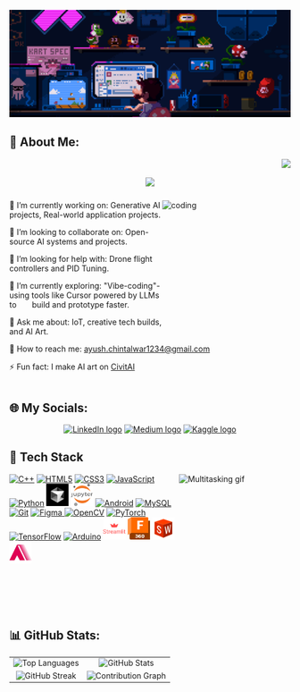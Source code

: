 [![MasterHead](https://github.com/tusharpatil2912/tusharpatil2912/blob/main/banner.gif)](https://ayush-chintalwar.netlify.app/)

## 💫 About Me:
<img align="right" src="https://visitor-badge.laobi.icu/badge?page_id=4yu5h-crtl.4yu5h-crtl" />
<h1 align="center">
    <img src="https://readme-typing-svg.herokuapp.com/?font=Righteous&size=35&center=true&vCenter=true&width=600&height=70&duration=4000&lines=Hi+There!+👋;+I'm+Ayush+Chintalwar!" />
</h1>     

<img align="right" alt="coding" width="230" height="230" src="https://bit.ly/448Fxkj">

🔭 I’m currently working on: Generative AI projects, Real-world application projects.

👯 I’m looking to collaborate on: Open-source AI systems and projects.

🤝 I’m looking for help with: Drone flight controllers and PID Tuning.

🌱 I’m currently exploring: "Vibe-coding"- using tools like Cursor powered by LLMs to &nbsp;&nbsp;&nbsp;&nbsp;&nbsp;&nbsp;build and prototype faster.

💬 Ask me about: IoT, creative tech builds, and AI Art.

📩 How to reach me: ayush.chintalwar1234@gmail.com

⚡ Fun fact: I make AI art on [CivitAI](https://civitai.green/user/Dxrek)
<br><br>

## 🌐 My Socials:
<p align="center">
  <a href="https://www.linkedin.com/in/ayush-chintalwar-18b9b1259/" target="_blank"><img src="https://img.shields.io/static/v1?message=LinkedIn&logo=linkedin&label=&color=0077B5&logoColor=white&labelColor=&style=flat" width="110" height="30" alt="LinkedIn logo"/></a>
  <a href="https://medium.com/@mindofmachina" target="_blank"><img src="https://img.shields.io/static/v1?message=Medium&logo=medium&label=&color=12100E&logoColor=white&labelColor=&style=flat" width="110" height="30" alt="Medium logo"/></a>
  <a href="https://kaggle.com/ayush1364" target="_blank"><img src="https://img.shields.io/static/v1?message=Kaggle&logo=kaggle&label=&color=20BEFF&logoColor=white&labelColor=&style=flat" width="110" height="30" alt="Kaggle logo"/></a>
</p>

## 🧰 Tech Stack
<img align="right" alt="Multitasking gif" width="200" height="200" src="https://media3.giphy.com/media/v1.Y2lkPTc5MGI3NjExaWM4a3pmMG54YXFjbDUzbDJpY2RpbmEzZ2ZhYzRzN3ZpNHVuM2w4bCZlcD12MV9pbnRlcm5hbF9naWZfYnlfaWQmY3Q9Zw/78XCFBGOlS6keY1Bil/giphy.gif" />
<p align="left">
  <a href="https://www.w3schools.com/cpp/" target="_blank"><img src="https://cdn.jsdelivr.net/gh/devicons/devicon/icons/cplusplus/cplusplus-original.svg" alt="C++" width="40" height="40"/></a>
  <a href="https://www.w3.org/html/" target="_blank"><img src="https://cdn.jsdelivr.net/gh/devicons/devicon/icons/html5/html5-original.svg" alt="HTML5" width="40" height="40"/></a>
  <a href="https://www.w3schools.com/css/" target="_blank"><img src="https://cdn.jsdelivr.net/gh/devicons/devicon/icons/css3/css3-original.svg" alt="CSS3" width="40" height="40"/></a>
  <a href="https://developer.mozilla.org/en-US/docs/Web/JavaScript" target="_blank"><img src="https://cdn.jsdelivr.net/gh/devicons/devicon/icons/javascript/javascript-original.svg" alt="JavaScript" width="40" height="40"/></a>
  <a href="https://www.python.org" target="_blank"><img src="https://cdn.jsdelivr.net/gh/devicons/devicon/icons/python/python-original.svg" alt="Python" width="40" height="40"/></a>
  <a href="https://cursor.com/" target="_blank"><img src="images/cursorai.jpeg" alt="Cursor AI" width="40" height="40"/></a>
  <a href="https://jupyter.org/" target="_blank"><img src="https://github.com/devicons/devicon/blob/master/icons/jupyter/jupyter-original-wordmark.svg" alt="Jupyter Notebook" width="40" height="40"/></a>
  <a href="https://developer.android.com" target="_blank"><img src="https://cdn.jsdelivr.net/gh/devicons/devicon/icons/android/android-original.svg" alt="Android" width="40" height="40"/></a>
  <a href="https://www.mysql.com/" target="_blank"><img src="https://cdn.jsdelivr.net/gh/devicons/devicon/icons/mysql/mysql-original.svg" alt="MySQL" width="40" height="40"/></a>
  <a href="https://git-scm.com/" target="_blank"><img src="https://cdn.jsdelivr.net/gh/devicons/devicon/icons/git/git-original.svg" alt="Git" width="40" height="40"/></a>
  <a href="https://www.figma.com/" target="_blank"><img src="https://cdn.jsdelivr.net/gh/devicons/devicon/icons/figma/figma-original.svg" alt="Figma" width="40" height="40"/ </a>
  <a href="https://opencv.org/" target="_blank"><img src="https://www.vectorlogo.zone/logos/opencv/opencv-icon.svg" alt="OpenCV" width="40" height="40"/></a>
  <a href="https://pytorch.org/" target="_blank"><img src="https://www.vectorlogo.zone/logos/pytorch/pytorch-icon.svg" alt="PyTorch" width="40" height="40"/></a>
  <a href="https://www.tensorflow.org/" target="_blank"><img src="https://www.vectorlogo.zone/logos/tensorflow/tensorflow-icon.svg" alt="TensorFlow" width="40" height="40"/></a>
  <a href="https://www.arduino.cc/" target="_blank"><img src="https://cdn.worldvectorlogo.com/logos/arduino-1.svg" alt="Arduino" width="40" height="40"/></a>
  <a href="https://streamlit.io/" target="_blank"><img src="https://github.com/devicons/devicon/blob/master/icons/streamlit/streamlit-plain-wordmark.svg" alt="Streamlit" width="40" height="40"/></a>
  <a href="https://www.autodesk.com/products/fusion-360" target="_blank"><img src="images/fusion360.png" alt="Fusion 360" width="40" height="40"/></a>
  <a href="https://www.solidworks.com/" target="_blank"><img src="images/solidworks.png" alt="SolidWorks" width="40" height="40"/></a>
  <a href="https://github.com/AUTOMATIC1111/stable-diffusion-webui" target="_blank"><img src="images/stablediffusion.png" alt="Stable Diffusion" width="40" height="40"/></a>
</p>
<br><br><br><br>


## 📊 GitHub Stats:
<table>
  <tr>
    <td align="center">
      <img src="https://github-readme-stats.vercel.app/api/top-langs/?username=4yu5h-crtl&layout=compact&theme=radical&hide_border=false&include_all_commits=false&count_private=false" alt="Top Languages"/>
    </td>
    <td align="center">
      <img src="https://github-readme-stats.vercel.app/api?username=4yu5h-crtl&theme=radical&hide_border=false&include_all_commits=false&count_private=false" alt="GitHub  Stats" />
    </td>
  </tr>
  <tr>
    <td align="center">
      <img src="https://github-readme-streak-stats.herokuapp.com/?user=4yu5h-crtl&theme=radical&hide_border=false" alt="GitHub Streak" />
    </td>
    <td align="center">
      <img src="https://github-readme-activity-graph.vercel.app/graph?username=4yu5h-crtl&area=true&hide_border=true&theme=redical" alt="Contribution Graph" height="203" />
    </td>
  </tr>
</table>

<!--
<picture>
  <source media="(prefers-color-scheme: dark)" srcset="https://raw.githubusercontent.com/4yu5h-crtl/4yu5h-crtl/output/github-snake-dark.svg" />
  <source media="(prefers-color-scheme: light)" srcset="https://raw.githubusercontent.com/4yu5h-crtl/4yu5h-crtl/output/github-snake.svg" />
  <img alt="github-snake" src="https://raw.githubusercontent.com/4yu5h-crtl/4yu5h-crtl/output/github-snake.svg" />
</picture>
-->
